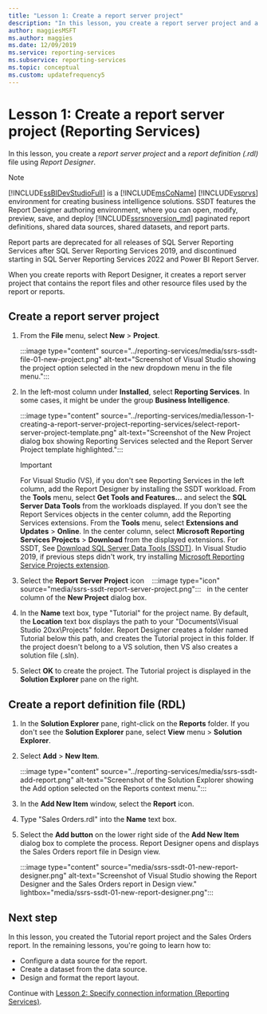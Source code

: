 ```yaml
---
title: "Lesson 1: Create a report server project"
description: "In this lesson, you create a report server project and a report definition (.rdl) file using Report Designer."
author: maggiesMSFT
ms.author: maggies
ms.date: 12/09/2019
ms.service: reporting-services
ms.subservice: reporting-services
ms.topic: conceptual
ms.custom: updatefrequency5
---
```

# Lesson 1: Create a report server project (Reporting Services)

In this lesson, you create a *report server project* and a *report definition (.rdl)* file using *Report Designer*.

> [!NOTE]
> [!INCLUDE[ssBIDevStudioFull](../includes/ssbidevstudiofull-md.md)] is a [!INCLUDE[msCoName](../includes/msconame-md.md)] [!INCLUDE[vsprvs](../includes/vsprvs-md.md)] environment for creating business intelligence solutions. SSDT features the Report Designer authoring environment, where you can open, modify, preview, save, and deploy [!INCLUDE[ssrsnoversion_md](../includes/ssrsnoversion-md.md)] paginated report definitions, shared data sources, shared datasets, and report parts.
>
> Report parts are deprecated for all releases of SQL Server Reporting Services after SQL Server Reporting Services 2019, and discontinued starting in SQL Server Reporting Services 2022 and Power BI Report Server.


When you create reports with Report Designer, it creates a report server project that contains the report files and other resource files used by the report or reports.

## Create a report server project
  
1. From the **File** menu, select **New** > **Project**.  

    :::image type="content" source="../reporting-services/media/ssrs-ssdt-file-01-new-project.png" alt-text="Screenshot of Visual Studio showing the project option selected in the new dropdown menu in the file menu.":::
  
2. In the left-most column under **Installed**, select **Reporting Services**. In some cases, it might be under the group **Business Intelligence**.

    :::image type="content" source="../reporting-services/media/lesson-1-creating-a-report-server-project-reporting-services/select-report-server-project-template.png" alt-text="Screenshot of the New Project dialog box showing Reporting Services selected and the Report Server Project template highlighted.":::

    > [!IMPORTANT]
    > For Visual Studio (VS), if you don't see Reporting Services in the left column, add the Report Designer by installing the SSDT workload. From the **Tools** menu, select **Get Tools and Features...** and select the **SQL Server Data Tools** from the workloads displayed. If you don't see the Report Services objects in the center column, add the Reporting Services extensions. From the **Tools** menu, select **Extensions and Updates** > **Online**. In the center column, select **Microsoft Reporting Services Projects** > **Download** from the displayed extensions. For SSDT, See [Download SQL Server Data Tools (SSDT)](../ssdt/download-sql-server-data-tools-ssdt.md). In Visual Studio 2019, if previous steps didn't work, try installing [Microsoft Reporting Service Projects extension](https://marketplace.visualstudio.com/items?itemName=ProBITools.MicrosoftReportProjectsforVisualStudio).


3. Select the **Report Server Project** icon &nbsp;&nbsp; :::image type="icon" source="media/ssrs-ssdt-report-server-project.png"::: &nbsp;&nbsp;in the center column of the **New Project** dialog box.

4. In the **Name** text box, type "Tutorial" for the project name. By default, the **Location** text box displays the path to your "Documents\Visual Studio 20xx\Projects\" folder. Report Designer creates a folder named Tutorial below this path, and creates the Tutorial project in this folder. If the project doesn't belong to a VS solution, then VS also creates a solution file (.sln).

5. Select **OK** to create the project. The Tutorial project is displayed in the **Solution Explorer** pane on the right.
  
## Create a report definition file (RDL)  
  
1. In the **Solution Explorer** pane, right-click on the **Reports** folder. If you don't see the **Solution Explorer** pane, select **View** menu > **Solution Explorer**.

2. Select **Add** > **New Item**.

    :::image type="content" source="../reporting-services/media/ssrs-ssdt-add-report.png" alt-text="Screenshot of the Solution Explorer showing the Add option selected on the Reports context menu.":::

3. In the **Add New Item** window, select the **Report** icon.

4. Type "Sales Orders.rdl" into the **Name** text box.

5. Select the **Add button** on the lower right side of the **Add New Item** dialog box to complete the process. Report Designer opens and displays the Sales Orders report file in Design view.

    :::image type="content" source="media/ssrs-ssdt-01-new-report-designer.png" alt-text="Screenshot of Visual Studio showing the Report Designer and the Sales Orders report in Design view." lightbox="media/ssrs-ssdt-01-new-report-designer.png":::

## Next step

In this lesson, you created the Tutorial report project and the Sales Orders report. In the remaining lessons, you're going to learn how to:

- Configure a data source for the report.
- Create a dataset from the data source.
- Design and format the report layout.

Continue with [Lesson 2: Specify connection information &#40;Reporting Services&#41;](../reporting-services/lesson-2-specifying-connection-information-reporting-services.md).
